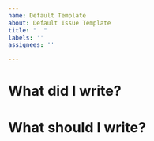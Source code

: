 ```yaml
---
name: Default Template
about: Default Issue Template
title: "  "
labels: ''
assignees: ''

---
```


# What did I write?

# What should I write?
